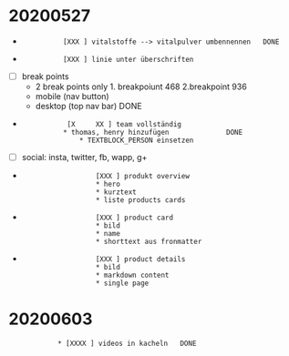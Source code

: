 # 20200527
* 				[XXX ] vitalstoffe --> vitalpulver umbennennen   DONE
* 				[XXX ] linie unter überschriften
* [ ] break points				
	* 2 break points only					1. breakpoiunt 468 2.breakpoint 936
	* mobile (nav button) 
	* desktop (top nav bar)					DONE
*				 [X		XX ] team vollständig
				* thomas, henry hinzufügen 				DONE
		        	* TEXTBLOCK_PERSON einsetzen
* [ ] social: insta, twitter, fb, wapp, g+
* 						[XXX ] produkt overview
						* hero
						* kurztext
						* liste products cards
* 						[XXX ] product card
						* bild
						* name
						* shorttext aus fronmatter
* 						[XXX ] product details
						* bild
						* markdown content
				    	* single page

# 20200603
				* [XXXX ] videos in kacheln   DONE
